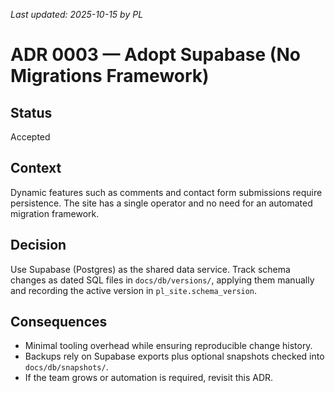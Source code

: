 _Last updated: 2025-10-15 by PL_
# ADR 0003 — Adopt Supabase (No Migrations Framework)

## Status
Accepted

## Context
Dynamic features such as comments and contact form submissions require persistence. The site has a single operator and no need for an automated migration framework.

## Decision
Use Supabase (Postgres) as the shared data service. Track schema changes as dated SQL files in `docs/db/versions/`, applying them manually and recording the active version in `pl_site.schema_version`.

## Consequences
- Minimal tooling overhead while ensuring reproducible change history.
- Backups rely on Supabase exports plus optional snapshots checked into `docs/db/snapshots/`.
- If the team grows or automation is required, revisit this ADR.

